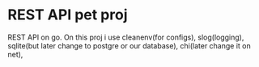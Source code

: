 # REST API pet proj
REST API on go. On this proj i use cleanenv(for configs), slog(logging), sqlite(but later change to postgre or our database),  chi(later change it on net), 

